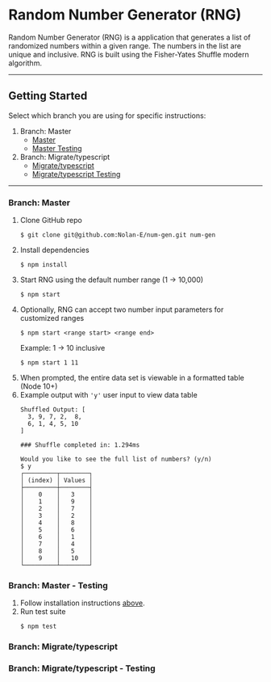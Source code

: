 # Random Number Generator (RNG)

Random Number Generator (RNG) is a application that generates a list of randomized numbers within a given range. The numbers in the list are unique and inclusive. RNG is built using the Fisher-Yates Shuffle modern algorithm.
***
## Getting Started
Select which branch you are using for specific instructions:
  1. Branch: Master
     - [Master](#branch-master)
     - [Master Testing](#branch-master---testing) 
  2. Branch: Migrate/typescript
     - [Migrate/typescript](#branch-migratetypescript)
     - [Migrate/typescript Testing](#branch-migratetypescript---testing)
***
### Branch: Master
  1.  Clone GitHub repo
        ```shell
        $ git clone git@github.com:Nolan-E/num-gen.git num-gen
        ```
  2.  Install dependencies
        ```shell
        $ npm install
        ```
  3.  Start RNG using the default number range (1 -> 10,000)
        ```shell
        $ npm start
        ```
  4.  Optionally, RNG can accept two number input parameters for customized ranges
        ```shell
        $ npm start <range start> <range end>
        ```
      Example: 1 -> 10 inclusive
        ```shell
        $ npm start 1 11
        ```
  5.  When prompted, the entire data set is viewable in a formatted table (Node 10+)
  6.  Example output with `'y'` user input to view data table
        ```shell
        Shuffled Output: [
          3, 9, 7, 2,  8,
          6, 1, 4, 5, 10
        ]

        ### Shuffle completed in: 1.294ms

        Would you like to see the full list of numbers? (y/n)
        $ y
        ┌─────────┬────────┐
        │ (index) │ Values │
        ├─────────┼────────┤
        │    0    │   3    │
        │    1    │   9    │
        │    2    │   7    │
        │    3    │   2    │
        │    4    │   8    │
        │    5    │   6    │
        │    6    │   1    │
        │    7    │   4    │
        │    8    │   5    │
        │    9    │   10   │
        └─────────┴────────┘
        ```

### Branch: Master - Testing
  1. Follow installation instructions [above](#branch-master).
  2. Run test suite
        ```shell
        $ npm test
        ```
### Branch: Migrate/typescript
### Branch: Migrate/typescript - Testing